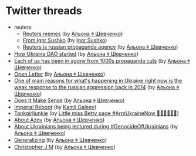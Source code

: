# Twitter threads

* reuters
  * [Reuters memes](reuters/memes.md) (by [Альона ꑭ Шевченко](https://twitter.com/cryptodrftng))
  * [From Igor Sushko](reuters/from_igor_sushko.md) (by [Igor Sushko](https://twitter.com/igorsushko))
  * [Reuters is russian propaganda agency](reuters/main.md) (by [Альона ꑭ Шевченко](https://twitter.com/cryptodrftng))
* [How Ukraine DAO started](how_ukraine_dao_started.md) (by [Альона ꑭ Шевченко](https://twitter.com/cryptodrftng))
* [Each of us has been in agony from 1000s propaganda cuts](1000_cuts.md) (by [Альона ꑭ Шевченко](https://twitter.com/cryptodrftng))
* [Open Letter](open_letter.md) (by [Альона ꑭ Шевченко](https://twitter.com/cryptodrftng))
* [One of main reasons for what's happening in Ukraine right now is the weak response to the russian aggression back in 2014](since_2014.md) (by [Альона ꑭ Шевченко](https://twitter.com/cryptodrftng))
* [Does It Make Sense](does_it_make_sense.md) (by [Альона ꑭ Шевченко](https://twitter.com/cryptodrftng))
* [Imperial Reboot](imperial_reboot.md) (by [Kamil Galeev](https://twitter.com/kamilkazani))
* [Tankgirljunkie](tankgirljunkie.md) (by [Little miss Betty page #ArmUkraineNow 🖤🌻🇺🇦🌻🖤](https://twitter.com/TankGirljunkie))
* [About Azov](about_azov.md) (by [Альона ꑭ Шевченко](https://twitter.com/cryptodrftng))
* [About Ukrainians being lectured during #GenocideOfUkrainians](lectured_during_genocide.md) (by [Альона ꑭ Шевченко](https://twitter.com/cryptodrftng))
* [Generalizing](generalizing.md) (by [Альона ꑭ Шевченко](https://twitter.com/cryptodrftng))
* [Christopher J M](christopher_j_m.md) (by [Альона ꑭ Шевченко](https://twitter.com/cryptodrftng))
